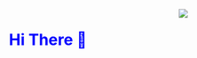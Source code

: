 <img align="right" src="https://visitor-badge.laobi.icu/badge?page_id=ojas98.ojas98" />

<h1 style="text-align: center; color: blue;">
   Hi There 🤝
</h1>


